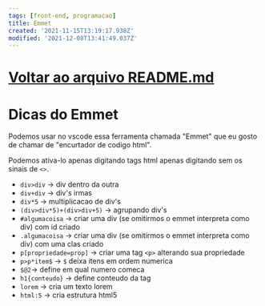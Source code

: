 ```yaml
---
tags: [front-end, programacao]
title: Emmet
created: '2021-11-15T13:19:17.938Z'
modified: '2021-12-08T13:41:49.037Z'
---
```


# [Voltar ao arquivo README.md](../README.md)
# Dicas do Emmet

Podemos usar no vscode essa ferramenta chamada "Emmet" que eu gosto de chamar de "encurtador de codigo html".

Podemos ativa-lo apenas digitando tags html apenas digitando sem os sinais de `<>`.

- `div>div` -> div dentro da outra
- `div+div` -> div's irmas
- `div*5` -> multiplicacao de div's
- `(div>div*5)+(div>div+5)` -> agrupando div's
- `#algumacoisa` -> criar uma div (se omitirmos o emmet interpreta como div) com id criado
- `.algumacoisa` -> criar uma div (se omitirmos o emmet interpreta como div) com uma clas criado
- `p[propriedade=prop]` -> criar uma tag `<p>` alterando sua propriedade
- `p>p*item$` -> `$` deixa itens em ordem numerica
- `$@2`-> define em qual numero comeca
- `h1{conteudo}` -> define conteudo da tag
- `lorem` -> cria um texto lorem
- `html:5` -> cria estrutura html5
